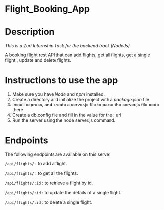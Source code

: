 # Flight_Booking_App

# Description

*This is a Zuri Internship Task for the backend track (NodeJs)*

A booking flight rest API that can add flights, get all flights, get a single flight , update and delete flights.

# Instructions to use the app

1. Make sure you have *Node* and *npm* installed.
2. Create a directory and initialize the project with a *package.json* file
3. Install express, and create a server.js file to paste the server.js file code there
4. Create a db.config file and fill in the value for the : url
5. Run the server using the node server.js command.

# Endpoints
The following endpoints are available on this server 

 `/api/flights/` : to add a flight.

 `/api/flights/` : to get all the flights.

 `/api/flights/:id` : to retrieve a flight by id.

 `/api/flights/:id` : to update the details of a single flight.

 `/api/flights/:id` : to delete a single flight.
